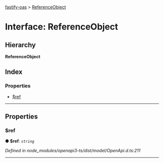 [fastify-oas](../README.md) > [ReferenceObject](../interfaces/referenceobject.md)

# Interface: ReferenceObject

## Hierarchy

**ReferenceObject**

## Index

### Properties

* [$ref](referenceobject.md#_ref)

---

## Properties

<a id="_ref"></a>

###  $ref

**● $ref**: *`string`*

*Defined in node_modules/openapi3-ts/dist/model/OpenApi.d.ts:211*

___

